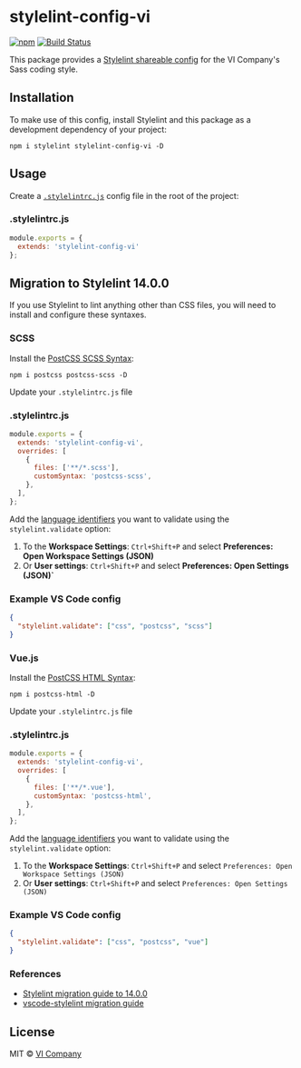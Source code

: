 # stylelint-config-vi

[![npm](https://img.shields.io/npm/v/stylelint-config-vi.svg)](https://npm.im/stylelint-config-vi)
[![Build Status](https://travis-ci.org/vicompany/stylelint-config-vi.svg?branch=master)](https://travis-ci.org/vicompany/stylelint-config-vi)

This package provides a [Stylelint shareable config](http://stylelint.io/user-guide/configuration/#extends) for the VI Company's Sass coding style.

## Installation

To make use of this config, install Stylelint and this package as a development dependency of your project:

    npm i stylelint stylelint-config-vi -D

## Usage

Create a [`.stylelintrc.js`](http://stylelint.io/user-guide/configuration/#configuration) config file in the root of the project:

### .stylelintrc.js
```js
module.exports = {
  extends: 'stylelint-config-vi'
};
```
## Migration to Stylelint 14.0.0

If you use Stylelint to lint anything other than CSS files, you will need to install and configure these syntaxes.

### SCSS

Install the [PostCSS SCSS Syntax](https://github.com/postcss/postcss-scss):

    npm i postcss postcss-scss -D

Update your `.stylelintrc.js` file

### .stylelintrc.js
```js
module.exports = {
  extends: 'stylelint-config-vi',
  overrides: [
    {
      files: ['**/*.scss'],
      customSyntax: 'postcss-scss',
    },
  ],
};
```
Add the [language identifiers](https://code.visualstudio.com/docs/languages/overview#_language-identifier) you want to validate  using the `stylelint.validate` option:
1. To the **Workspace Settings**: `Ctrl+Shift+P` and select **Preferences: Open Workspace Settings (JSON)**
2. Or **User settings**: `Ctrl+Shift+P` and select **Preferences: Open Settings (JSON)`**

### Example VS Code config
```json
{
  "stylelint.validate": ["css", "postcss", "scss"]
}
```

### Vue.js

Install the [PostCSS HTML Syntax](https://github.com/gucong3000/postcss-html):

    npm i postcss-html -D

Update your `.stylelintrc.js` file

### .stylelintrc.js
```js
module.exports = {
  extends: 'stylelint-config-vi',
  overrides: [
    {
      files: ['**/*.vue'],
      customSyntax: 'postcss-html',
    },
  ],
};
```
Add the [language identifiers](https://code.visualstudio.com/docs/languages/overview#_language-identifier) you want to validate  using the `stylelint.validate` option:
1. To the **Workspace Settings**: `Ctrl+Shift+P` and select `Preferences: Open Workspace Settings (JSON)`
2. Or **User settings**: `Ctrl+Shift+P` and select `Preferences: Open Settings (JSON)`

### Example VS Code config
```json
{
  "stylelint.validate": ["css", "postcss", "vue"]
}
```

### References
- [Stylelint migration guide to 14.0.0](https://stylelint.io/migration-guide/to-14)
- [vscode-stylelint migration guide](https://marketplace.visualstudio.com/items?itemName=stylelint.vscode-stylelint&ssr=false#user-content-migrating-from-vscode-stylelint-0.x%2Fstylelint-13.x)

## License

MIT © [VI Company](http://vicompany.nl)
